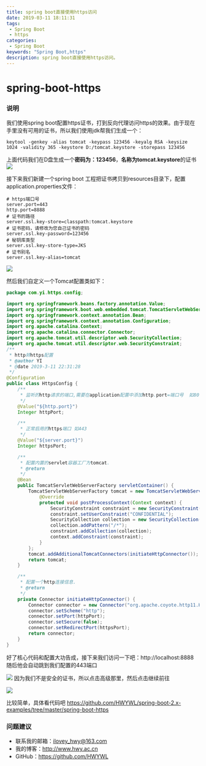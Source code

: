 ```yaml
---
title: spring boot直接使用https访问
date: 2019-03-11 18:11:31
tags: 
 - Spring Boot
 - https
categories: 
 - Spring Boot
keywords: "Spring Boot,https"
description: spring boot直接使用https访问。
---
```


# spring-boot-https

### 说明
我们使用spring boot配置https证书，打到反向代理访问https的效果。由于现在手里没有可用的证书，所以我们使用jdk帮我们生成一个：
```
keytool -genkey -alias tomcat -keypass 123456 -keyalg RSA -keysize 1024 -validity 365 -keystore D:/tomcat.keystore -storepass 123456
```
上面代码我们在D盘生成一个**密码为：123456**，**名称为tomcat.keystore**的证书
![](https://i.imgur.com/Zb4NU4L.png)

接下来我们新建一个spring boot 工程把证书拷贝到resources目录下，配置application.properties文件：
```
# https端口号
server.port=443
http.port=8888
# 证书的路径
server.ssl.key-store=classpath:tomcat.keystore
# 证书密码，请修改为您自己证书的密码
server.ssl.key-password=123456
# 秘钥库类型
server.ssl.key-store-type=JKS
# 证书别名
server.ssl.key-alias=tomcat
```
![](https://i.imgur.com/H9wB6cm.png)

然后我们自定义一个Tomcat配置类如下：
```java
package com.yi.https.config;

import org.springframework.beans.factory.annotation.Value;
import org.springframework.boot.web.embedded.tomcat.TomcatServletWebServerFactory;
import org.springframework.context.annotation.Bean;
import org.springframework.context.annotation.Configuration;
import org.apache.catalina.Context;
import org.apache.catalina.connector.Connector;
import org.apache.tomcat.util.descriptor.web.SecurityCollection;
import org.apache.tomcat.util.descriptor.web.SecurityConstraint;
/**
 * http转https配置
 * @author YI
 * @date 2019-3-11 22:31:28
 */
@Configuration
public class HttpsConfig {
    /**
     * 监听的http请求的端口,需要在application配置中添加http.port=端口号  如80
     */
    @Value("${http.port}")
    Integer httpPort;

    /**
     * 正常启用的https端口 如443
     */
    @Value("${server.port}")
    Integer httpsPort;

    /**
     * 配置内置的servlet容器工厂为tomcat.
     * @return
     */
    @Bean
    public TomcatServletWebServerFactory servletContainer() {
        TomcatServletWebServerFactory tomcat = new TomcatServletWebServerFactory() {
            @Override
            protected void postProcessContext(Context context) {
                SecurityConstraint constraint = new SecurityConstraint();
                constraint.setUserConstraint("CONFIDENTIAL");
                SecurityCollection collection = new SecurityCollection();
                collection.addPattern("/*");
                constraint.addCollection(collection);
                context.addConstraint(constraint);
            }
        };
        tomcat.addAdditionalTomcatConnectors(initiateHttpConnector());
        return tomcat;
    }

    /**
     * 配置一个http连接信息.
     * @return
     */
    private Connector initiateHttpConnector() {
        Connector connector = new Connector("org.apache.coyote.http11.Http11NioProtocol");
        connector.setScheme("http");
        connector.setPort(httpPort);
        connector.setSecure(false);
        connector.setRedirectPort(httpsPort);
        return connector;
    }
}
```

好了核心代码和配置大功告成，接下来我们访问一下吧：http://localhost:8888 随后他会自动跳到我们配置的443端口

![](https://i.imgur.com/XhriQWg.png)
因为我们不是安全的证书，所以点击高级那里，然后点击继续前往

![](https://i.imgur.com/6IQ0rXp.png)

比较简单，具体看代码吧
https://github.com/HWYWL/spring-boot-2.x-examples/tree/master/spring-boot-https

### 问题建议

- 联系我的邮箱：ilovey_hwy@163.com
- 我的博客：http://www.hwy.ac.cn
- GitHub：https://github.com/HWYWL